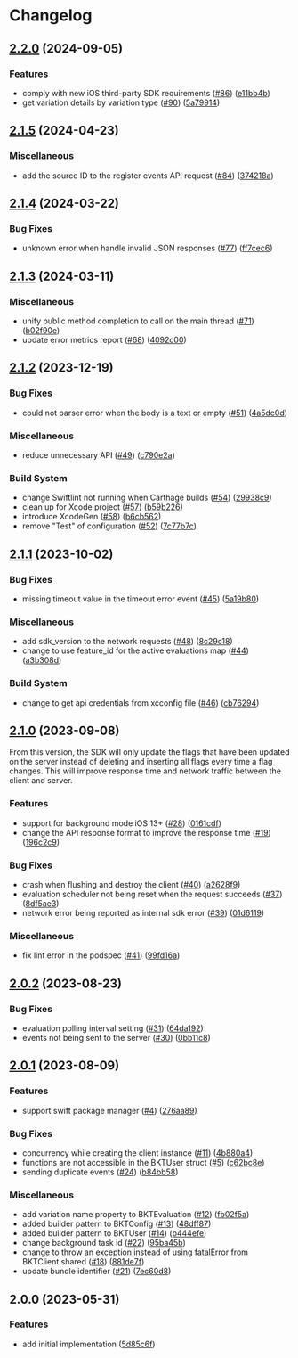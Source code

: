 # Changelog

## [2.2.0](https://github.com/bucketeer-io/ios-client-sdk/compare/v2.1.5...v2.2.0) (2024-09-05)


### Features

* comply with new iOS third-party SDK requirements ([#86](https://github.com/bucketeer-io/ios-client-sdk/issues/86)) ([e11bb4b](https://github.com/bucketeer-io/ios-client-sdk/commit/e11bb4b250f81f8799b549733e8cbd08b01c248c))
* get variation details by variation type ([#90](https://github.com/bucketeer-io/ios-client-sdk/issues/90)) ([5a79914](https://github.com/bucketeer-io/ios-client-sdk/commit/5a79914dab736f8e60c977f7cb7c0fb2d636f56b))

## [2.1.5](https://github.com/bucketeer-io/ios-client-sdk/compare/v2.1.4...v2.1.5) (2024-04-23)


### Miscellaneous

* add the source ID to the register events API request ([#84](https://github.com/bucketeer-io/ios-client-sdk/issues/84)) ([374218a](https://github.com/bucketeer-io/ios-client-sdk/commit/374218ad331bdf18edbf42110a2ecc4ff7742a06))

## [2.1.4](https://github.com/bucketeer-io/ios-client-sdk/compare/v2.1.3...v2.1.4) (2024-03-22)


### Bug Fixes

* unknown error when handle invalid JSON responses ([#77](https://github.com/bucketeer-io/ios-client-sdk/issues/77)) ([ff7cec6](https://github.com/bucketeer-io/ios-client-sdk/commit/ff7cec6be5069aeaf4b1a88cab332f17fe8939ad))

## [2.1.3](https://github.com/bucketeer-io/ios-client-sdk/compare/v2.1.2...v2.1.3) (2024-03-11)


### Miscellaneous

* unify public method completion to call on the main thread ([#71](https://github.com/bucketeer-io/ios-client-sdk/issues/71)) ([b02f90e](https://github.com/bucketeer-io/ios-client-sdk/commit/b02f90e1051693e1a5bdde930046685a0bd65373))
* update error metrics report ([#68](https://github.com/bucketeer-io/ios-client-sdk/issues/68)) ([4092c00](https://github.com/bucketeer-io/ios-client-sdk/commit/4092c007202d71e4f646fe6a0384946db1a7e9d5))

## [2.1.2](https://github.com/bucketeer-io/ios-client-sdk/compare/v2.1.1...v2.1.2) (2023-12-19)


### Bug Fixes

* could not parser error when the body is a text or empty ([#51](https://github.com/bucketeer-io/ios-client-sdk/issues/51)) ([4a5dc0d](https://github.com/bucketeer-io/ios-client-sdk/commit/4a5dc0d14fc231aba74ee21442841da46028a42e))


### Miscellaneous

* reduce unnecessary API ([#49](https://github.com/bucketeer-io/ios-client-sdk/issues/49)) ([c790e2a](https://github.com/bucketeer-io/ios-client-sdk/commit/c790e2a3b353d289fd0b2437c91b8761965daf3b))


### Build System

* change Swiftlint not running when Carthage builds ([#54](https://github.com/bucketeer-io/ios-client-sdk/issues/54)) ([29938c9](https://github.com/bucketeer-io/ios-client-sdk/commit/29938c949bf9daebb46731cf5ed430661b828a14))
* clean up for Xcode project ([#57](https://github.com/bucketeer-io/ios-client-sdk/issues/57)) ([b59b226](https://github.com/bucketeer-io/ios-client-sdk/commit/b59b226d9725d5ea955637a4bc6c5fb1ad504c76))
* introduce XcodeGen ([#58](https://github.com/bucketeer-io/ios-client-sdk/issues/58)) ([b6cb562](https://github.com/bucketeer-io/ios-client-sdk/commit/b6cb5629814094a0d1a2394df6e235af860bdb17))
* remove "Test" of configuration ([#52](https://github.com/bucketeer-io/ios-client-sdk/issues/52)) ([7c77b7c](https://github.com/bucketeer-io/ios-client-sdk/commit/7c77b7c91e12a8d82b5b7e9b50559b08376d450b))

## [2.1.1](https://github.com/bucketeer-io/ios-client-sdk/compare/v2.1.0...v2.1.1) (2023-10-02)


### Bug Fixes

* missing timeout value in the timeout error event ([#45](https://github.com/bucketeer-io/ios-client-sdk/issues/45)) ([5a19b80](https://github.com/bucketeer-io/ios-client-sdk/commit/5a19b802e56ff0653266c17c54ce5a91dd1c2bd7))


### Miscellaneous

* add sdk_version to the network requests ([#48](https://github.com/bucketeer-io/ios-client-sdk/issues/48)) ([8c29c18](https://github.com/bucketeer-io/ios-client-sdk/commit/8c29c183d416251e82a4bb59b3430617b9cfc1a3))
* change to use feature_id for the active evaluations map ([#44](https://github.com/bucketeer-io/ios-client-sdk/issues/44)) ([a3b308d](https://github.com/bucketeer-io/ios-client-sdk/commit/a3b308d032be592f9fab35e29ccc0045c2a7594f))


### Build System

* change to get api credentials from xcconfig file ([#46](https://github.com/bucketeer-io/ios-client-sdk/issues/46)) ([cb76294](https://github.com/bucketeer-io/ios-client-sdk/commit/cb7629479f4afc3a7d78fef36b55e016c609914e))

## [2.1.0](https://github.com/bucketeer-io/ios-client-sdk/compare/v2.0.2...v2.1.0) (2023-09-08)

From this version, the SDK will only update the flags that have been updated on the server instead of deleting and inserting all flags every time a flag changes. This will improve response time and network traffic between the client and server.

### Features

* support for background mode iOS 13+ ([#28](https://github.com/bucketeer-io/ios-client-sdk/issues/28)) ([0161cdf](https://github.com/bucketeer-io/ios-client-sdk/commit/0161cdf905c2db405743db7e572582f9429eb611))
* change the API response format to improve the response time ([#19](https://github.com/bucketeer-io/ios-client-sdk/issues/19)) ([196c2c9](https://github.com/bucketeer-io/ios-client-sdk/commit/196c2c98501f5bb54548d7b9a71bf0fdf5c5fd38))

### Bug Fixes

* crash when flushing and destroy the client ([#40](https://github.com/bucketeer-io/ios-client-sdk/issues/40)) ([a2628f9](https://github.com/bucketeer-io/ios-client-sdk/commit/a2628f97948b806f914faf1b77dc664cbc197e78))
* evaluation scheduler not being reset when the request succeeds ([#37](https://github.com/bucketeer-io/ios-client-sdk/issues/37)) ([8df5ae3](https://github.com/bucketeer-io/ios-client-sdk/commit/8df5ae3955d31f74371351a055ecc66f318089e3))
* network error being reported as internal sdk error ([#39](https://github.com/bucketeer-io/ios-client-sdk/issues/39)) ([01d6119](https://github.com/bucketeer-io/ios-client-sdk/commit/01d6119e02869adabe261d2e072ad5db0767899b))

### Miscellaneous

* fix lint error in the podspec ([#41](https://github.com/bucketeer-io/ios-client-sdk/issues/41)) ([99fd16a](https://github.com/bucketeer-io/ios-client-sdk/commit/99fd16a9d7cbafaa6a8817f160af0444aa3cd37d))

## [2.0.2](https://github.com/bucketeer-io/ios-client-sdk/compare/v2.0.1...v2.0.2) (2023-08-23)


### Bug Fixes

* evaluation polling interval setting ([#31](https://github.com/bucketeer-io/ios-client-sdk/issues/31)) ([64da192](https://github.com/bucketeer-io/ios-client-sdk/commit/64da19220ed2e3a2520a9644cc14320e39c8eb76))
* events not being sent to the server ([#30](https://github.com/bucketeer-io/ios-client-sdk/issues/30)) ([0bb11c8](https://github.com/bucketeer-io/ios-client-sdk/commit/0bb11c8f3749c286f359a5cd4562ae50c06edeed))

## [2.0.1](https://github.com/bucketeer-io/ios-client-sdk/compare/v2.0.0...v2.0.1) (2023-08-09)


### Features

* support swift package manager ([#4](https://github.com/bucketeer-io/ios-client-sdk/issues/4)) ([276aa89](https://github.com/bucketeer-io/ios-client-sdk/commit/276aa89251fc85acdf98fcc6773dd34309d072e0))


### Bug Fixes

* concurrency while creating the client instance ([#11](https://github.com/bucketeer-io/ios-client-sdk/issues/11)) ([4b880a4](https://github.com/bucketeer-io/ios-client-sdk/commit/4b880a4c68ae3ed04b1d5e15d6f00517f9bc8ed4))
* functions are not accessible in the BKTUser struct ([#5](https://github.com/bucketeer-io/ios-client-sdk/issues/5)) ([c62bc8e](https://github.com/bucketeer-io/ios-client-sdk/commit/c62bc8ec0d76d175b182023ac9a390f1cb891074))
* sending duplicate events ([#24](https://github.com/bucketeer-io/ios-client-sdk/issues/24)) ([b84bb58](https://github.com/bucketeer-io/ios-client-sdk/commit/b84bb5840af722d02963c4b009f866961cff5461))


### Miscellaneous

* add variation name property to BKTEvaluation ([#12](https://github.com/bucketeer-io/ios-client-sdk/issues/12)) ([fb02f5a](https://github.com/bucketeer-io/ios-client-sdk/commit/fb02f5a6311a78ef31e2760438c0fa574eb8a155))
* added builder pattern to BKTConfig ([#13](https://github.com/bucketeer-io/ios-client-sdk/issues/13)) ([48dff87](https://github.com/bucketeer-io/ios-client-sdk/commit/48dff87dbe27791fde7dd47293741f4b64adebe2))
* added builder pattern to BKTUser ([#14](https://github.com/bucketeer-io/ios-client-sdk/issues/14)) ([b444efe](https://github.com/bucketeer-io/ios-client-sdk/commit/b444efee76559ee204c9deb0c76acae9ff190312))
* change background task id ([#22](https://github.com/bucketeer-io/ios-client-sdk/issues/22)) ([95ba45b](https://github.com/bucketeer-io/ios-client-sdk/commit/95ba45bb9dfbba44f6cc84b12e09a1c8a78627a1))
* change to throw an exception instead of using fatalError from BKTClient.shared ([#18](https://github.com/bucketeer-io/ios-client-sdk/issues/18)) ([881de7f](https://github.com/bucketeer-io/ios-client-sdk/commit/881de7fbd575fb1c01946ccbb62c13a179deea18))
* update bundle identifier ([#21](https://github.com/bucketeer-io/ios-client-sdk/issues/21)) ([7ec60d8](https://github.com/bucketeer-io/ios-client-sdk/commit/7ec60d82e9213e5f7fc4a21ef896f411ee8c406c))

## 2.0.0 (2023-05-31)


### Features

* add initial implementation ([5d85c6f](https://github.com/bucketeer-io/ios-client-sdk/commit/5d85c6fab1ddb47b32a689a4d6abf3ff79b7a779))
